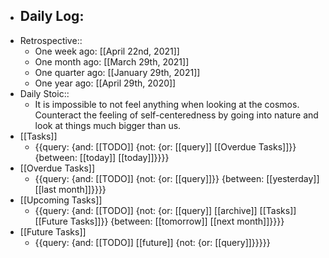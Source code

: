 - Daily Log:
    - 
- Retrospective::
    - One week ago: [[April 22nd, 2021]]
    - One month ago: [[March 29th, 2021]]
    - One quarter ago: [[January 29th, 2021]]
    - One year ago: [[April 29th, 2020]]
- Daily Stoic::
    - It is impossible to not feel anything when looking at the cosmos. Counteract the feeling of self-centeredness by going into nature and look at things much bigger than us.
- [[Tasks]]
    - {{query: {and: [[TODO]] {not: {or: [[query]] [[Overdue Tasks]]}} {between: [[today]] [[today]]}}}}
- [[Overdue Tasks]]
    - {{query: {and: [[TODO]] {not: {or: [[query]]}} {between: [[yesterday]] [[last month]]}}}}
- [[Upcoming Tasks]]
    - {{query: {and: [[TODO]] {not: {or: [[query]] [[archive]] [[Tasks]] [[Future Tasks]]}} {between: [[tomorrow]] [[next month]]}}}}
- [[Future Tasks]]
    - {{query: {and: [[TODO]] [[future]] {not: {or: [[query]]}}}}}

